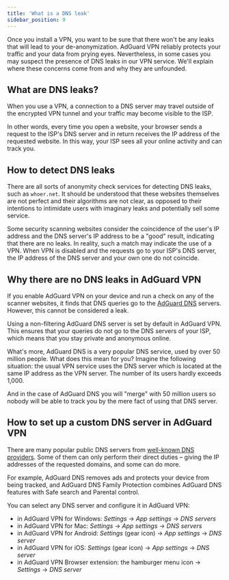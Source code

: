 ```yaml
---
title: 'What is a DNS leak'
sidebar_position: 9
---
```


Once you install a VPN, you want to be sure that there won't be any leaks that will lead to your de-anonymization. AdGuard VPN reliably protects your traffic and your data from prying eyes. Nevertheless, in some cases you may suspect the presence of DNS leaks in our VPN service. We'll explain where these concerns come from and why they are unfounded.

## What are DNS leaks?

When you use a VPN, a connection to a DNS server may travel outside of the encrypted VPN tunnel and your traffic may become visible to the ISP.

In other words, every time you open a website, your browser sends a request to the ISP's DNS server and in return receives the IP address of the requested website. In this way, your ISP sees all your online activity and can track you.

## How to detect DNS leaks

There are all sorts of anonymity check services for detecting DNS leaks, such as `whoer.net`. It should be understood that these websites themselves are not perfect and their algorithms are not clear, as opposed to their intentions to intimidate users with imaginary leaks and potentially sell some service.

Some security scanning websites consider the coincidence of the user's IP address and the DNS server's IP address to be a "good" result, indicating that there are no leaks. In reality, such a match may indicate the use of a VPN. When VPN is disabled and the requests go to your ISP's DNS server, the IP address of the DNS server and your own one do not coincide.

## Why there are no DNS leaks in AdGuard VPN

If you enable AdGuard VPN on your device and run a check on any of the scanner websites, it finds that DNS queries go to the [AdGuard DNS](https://adguard-dns.io) servers. However, this cannot be considered a leak.

Using a non-filtering AdGuard DNS server is set by default in AdGuard VPN. This ensures that your queries do not go to the DNS servers of your ISP, which means that you stay private and anonymous online.

What's more, AdGuard DNS is a very popular DNS service, used by over 50 million people. What does this mean for you? Imagine the following situation: the usual VPN service uses the DNS server which is located at the same IP address as the VPN server. The number of its users hardly exceeds 1,000.

And in the case of AdGuard DNS you will "merge" with 50 million users so nobody will be able to track you by the mere fact of using that DNS server.

## How to set up a custom DNS server in AdGuard VPN

There are many popular public DNS servers from [well-known DNS providers](https://adguard-dns.io/kb/general/dns-providers). Some of them can only perform their direct duties – giving the IP addresses of the requested domains, and some can do more.

For example, AdGuard DNS removes ads and protects your device from being tracked, and AdGuard DNS Family Protection combines AdGuard DNS features with Safe search and Parental control.

You can select any DNS server and configure it in AdGuard VPN:

- in AdGuard VPN for Windows: *Settings* → *App settings* → *DNS servers*
- in AdGuard VPN for Mac: *Settings* → *App settings* → *DNS servers*
- in AdGuard VPN for Android: *Settings* (gear icon) → *App settings* → *DNS server*
- in AdGuard VPN for iOS: *Settings* (gear icon) → *App settings* → *DNS server*
- in AdGuard VPN Browser extension: the hamburger menu icon → *Settings* → *DNS server*
